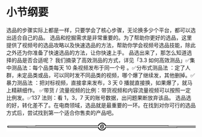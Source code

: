 # 小节纲要

选品的步骤实际上都是一样，只要学会了核心步骤，无论换多少个平台，都可以选出适合自己的品。
选品和挖掘需求是非常重要的。为了帮助你更好的选品，这里提供了视频号的选品攻略以及快速选品的方法，帮助你学会视频号选品技能，除此之外还为你准备了快速选品的方法，让你快速上手。
品选出来了，那怎么知道选择的品是否合适呢？
我们摘录了高效测品的方式，详见「3.3 如何高效测品」✅集中测品法：每个品类每天 10 条视频发布于同一个号 。✅分布式测品法 ：定了人群，未定品类或品，可以同时发不同品类的视频，哪个爆了继续发，其他删掉。✅暴力测品法 ：把对标视频，直接拿来发布，3 天 0 播就直接换，如果爆了，就马上精耕细作。 ✅带货 / 流量视频的比例：带货视频和内容流量视频可以按照一定比例发。✅137 法则：看 1，3，7 天的账号数据，出问题果断放弃该品。
选品选的好，转化差不了。在电商领域，选品就是最重要的一环。在找到对你可行的选品方式后，尝试找到第一个适合你售卖的产品吧。

![](img/dda9ffd2a755d5c9e9ef78686ed11785.png)